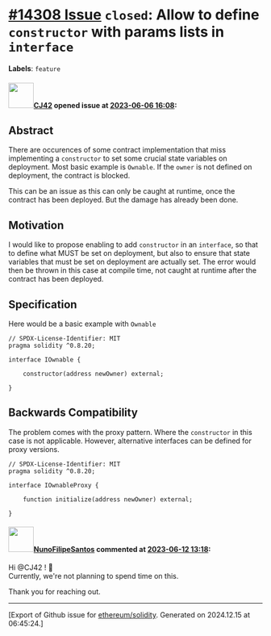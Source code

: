 # [\#14308 Issue](https://github.com/ethereum/solidity/issues/14308) `closed`: Allow to define `constructor` with params lists in `interface`
**Labels**: `feature`


#### <img src="https://avatars.githubusercontent.com/u/31145285?u=195356ad23487024712d82c28ea58dcb913aac10&v=4" width="50">[CJ42](https://github.com/CJ42) opened issue at [2023-06-06 16:08](https://github.com/ethereum/solidity/issues/14308):

## Abstract

There are occurences of some contract implementation that miss implementing a `constructor` to set some crucial state variables on deployment. Most basic example is `Ownable`. If the `owner` is not defined on deployment, the contract is blocked.

This can be an issue as this can only be caught at runtime, once the contract has been deployed. But the damage has already been done.

<!--Please describe by example what problem you see in the current Solidity language and reason about it.-->

## Motivation

<!--In this section you describe how you propose to address the problem you described earlier, including by giving one or more exemplary source code snippets for demonstration.-->

I would like to propose enabling to add `constructor` in an `interface`, so that to define what MUST be set on deployment, but also to ensure that state variables that must be set on deployment are actually set. The error would then be thrown in this case at compile time, not caught at runtime after the contract has been deployed.

## Specification

<!--The technical specification should describe the syntax and semantics of any new feature. The specification should be detailed enough to allow any developer to implement the functionality.-->

Here would be a basic example with `Ownable`

```solidity
// SPDX-License-Identifier: MIT
pragma solidity ^0.8.20;

interface IOwnable {

    constructor(address newOwner) external;

}
```

## Backwards Compatibility

The problem comes with the proxy pattern. Where the `constructor` in this case is not applicable. However, alternative interfaces can be defined for proxy versions.

```solidity
// SPDX-License-Identifier: MIT
pragma solidity ^0.8.20;

interface IOwnableProxy {

    function initialize(address newOwner) external;

}
```

#### <img src="https://avatars.githubusercontent.com/u/2582498?u=a1331723a724eb612a66f75abee3048448e2fe01&v=4" width="50">[NunoFilipeSantos](https://github.com/NunoFilipeSantos) commented at [2023-06-12 13:18](https://github.com/ethereum/solidity/issues/14308#issuecomment-1587330546):

Hi @CJ42 ! 👋  
Currently, we're not planning to spend time on this.

Thank you for reaching out.


-------------------------------------------------------------------------------



[Export of Github issue for [ethereum/solidity](https://github.com/ethereum/solidity). Generated on 2024.12.15 at 06:45:24.]
